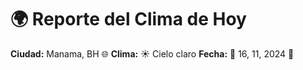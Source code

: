 # 🌍 Reporte del Clima de Hoy

**Ciudad:** Manama, BH 🌐
**Clima:** ☀️ Cielo claro
**Fecha:** 📅 16, 11, 2024 🚀
